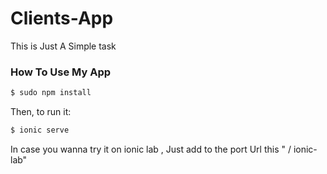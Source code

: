 # Clients-App

This is Just A Simple task


### How To Use My App



```bash
$ sudo npm install
```

Then, to run it:

```bash
$ ionic serve
```

In case you wanna try it on ionic lab , Just add to the port Url this " / ionic-lab"
